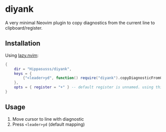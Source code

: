 # diyank

A very minimal Neovim plugin to copy diagnostics from the current line to clipboard/register.

## Installation

Using [lazy.nvim](https://github.com/folke/lazy.nvim):

```lua
{
    dir = "Hippasusss/diyank",
    keys = {
        {"<leader>yd", function() require("diyank").copyDiagnosticFromCurrentLine() end, mode = {"n"}},
    },
    opts = { register = "+" } -- default register is unnamed. using this will use the sytem clipboard instead
}
```
## Usage

1. Move cursor to line with diagnostic
2. Press `<leader>yd` (default mapping)
